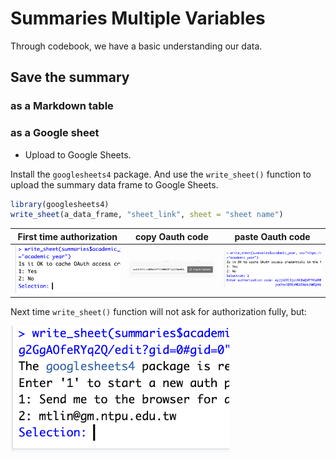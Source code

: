 # Summaries Multiple Variables

Through codebook, we have a basic understanding our data. 

## Save the summary

### as a Markdown table


### as a Google sheet

  - Upload to Google Sheets. 

Install the `googlesheets4` package. And use the `write_sheet()` function to upload the summary data frame to Google Sheets.

```R
library(googlesheets4)
write_sheet(a_data_frame, "sheet_link", sheet = "sheet name")
```

| First time authorization | copy Oauth code | paste Oauth code |
| --- | --- | --- |
| <img src="../img/2025-03-26-14-56-25.png" width="300px" /> | <img src="../img/2025-03-26-14-57-17.png" width="300px" /> | <img src="../img/2025-03-26-14-57-51.png" width="350px" /> |

Next time `write_sheet()` function will not ask for authorization fully, but:

<img src="../img/2025-03-26-15-01-54.png" width="350px"/>
